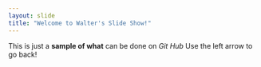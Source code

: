 ```yaml
---
layout: slide
title: "Welcome to Walter's Slide Show!"
---
```

This is just a __sample of what__ can be done on *Git Hub*
Use the left arrow to go back!

